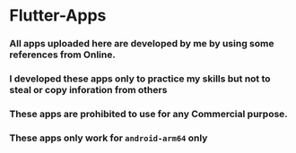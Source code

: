 # Flutter-Apps
### All apps uploaded here are developed by me by using some references from Online.
### I developed these apps only to practice my skills but not to steal or copy inforation from others
### These apps are prohibited to use for any Commercial purpose.
### These apps only work for `android-arm64` only
